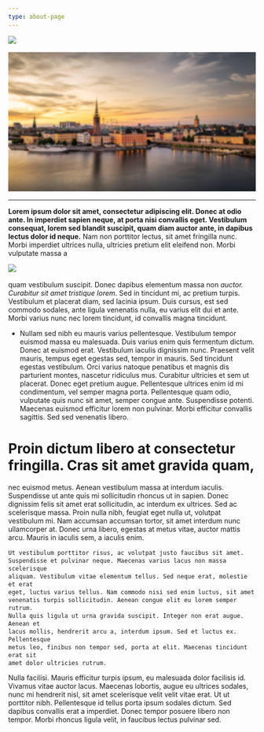 ```yaml
---
type: about-page
---
```

![](/images/image-15.png)

![](/src/markdown-pages/stockholm.jpg)

- - -

**Lorem ipsum dolor sit amet, consectetur adipiscing elit. Donec at odio ante.
In imperdiet sapien neque, at porta nisi convallis eget. Vestibulum consequat,
lorem sed blandit suscipit, quam diam auctor ante, in dapibus lectus dolor id
neque.** Nam non porttitor lectus, sit amet fringilla nunc. Morbi imperdiet
ultrices nulla, ultricies pretium elit eleifend non. Morbi vulputate massa a

![](/images/cropped-3200-1800-734513-2-.jpg)

quam vestibulum suscipit. Donec dapibus elementum massa non _auctor. Curabitur
sit amet tristique lorem_. Sed in tincidunt mi, ac pretium turpis. Vestibulum
et placerat diam, sed lacinia ipsum. Duis cursus, est sed commodo sodales,
ante ligula venenatis nulla, eu varius elit dui et ante. Morbi varius nunc nec
lorem tincidunt, id convallis magna tincidunt.

* Nullam sed nibh eu mauris varius pellentesque. Vestibulum tempor euismod
  massa eu malesuada. Duis varius enim quis fermentum dictum. Donec at euismod
  erat. Vestibulum iaculis dignissim nunc. Praesent velit mauris, tempus eget
  egestas sed, tempor in mauris. Sed tincidunt egestas vestibulum. Orci varius
  natoque penatibus et magnis dis parturient montes, nascetur ridiculus mus.
  Curabitur ultricies et sem ut placerat. Donec eget pretium augue. Pellentesque
  ultrices enim id mi condimentum, vel semper magna porta. Pellentesque quam
  odio, vulputate quis nunc sit amet, semper congue ante. Suspendisse potenti.
  Maecenas euismod efficitur lorem non pulvinar. Morbi efficitur convallis
  sagittis. Sed sed venenatis libero.

# Proin dictum libero at consectetur fringilla. Cras sit amet gravida quam,

nec euismod metus. Aenean vestibulum massa at interdum iaculis. Suspendisse ut
ante quis mi sollicitudin rhoncus ut in sapien. Donec dignissim felis sit amet
erat sollicitudin, ac interdum ex ultrices. Sed ac scelerisque massa. Proin
nulla nibh, feugiat eget nulla ut, volutpat vestibulum mi. Nam accumsan
accumsan tortor, sit amet interdum nunc ullamcorper at. Donec urna libero,
egestas at metus vitae, auctor mattis arcu. Mauris in iaculis sem, a iaculis
enim.

```
Ut vestibulum porttitor risus, ac volutpat justo faucibus sit amet.
Suspendisse et pulvinar neque. Maecenas varius lacus non massa scelerisque
aliquam. Vestibulum vitae elementum tellus. Sed neque erat, molestie et erat
eget, luctus varius tellus. Nam commodo nisi sed enim luctus, sit amet
venenatis turpis sollicitudin. Aenean congue elit eu lorem semper rutrum.
Nulla quis ligula ut urna gravida suscipit. Integer non erat augue. Aenean et
lacus mollis, hendrerit arcu a, interdum ipsum. Sed et luctus ex. Pellentesque
metus leo, finibus non tempor sed, porta at elit. Maecenas tincidunt erat sit
amet dolor ultricies rutrum.
```

Nulla facilisi. Mauris efficitur turpis ipsum, eu malesuada dolor facilisis
id. Vivamus vitae auctor lacus. Maecenas lobortis, augue eu ultrices sodales,
nunc mi hendrerit nisl, sit amet scelerisque velit velit vitae erat. Ut ut
porttitor nibh. Pellentesque id tellus porta ipsum sodales dictum. Sed dapibus
convallis erat a imperdiet. Donec tempor posuere libero non tempor. Morbi
rhoncus ligula velit, in faucibus lectus pulvinar sed.
